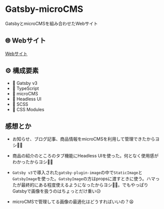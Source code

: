 # Gatsby-microCMS

GatsbyとmicroCMSを組み合わせたWebサイト

## 🌐 Webサイト

[Webサイト](https://gatsby-micro-cms.vercel.app)

## ⚙️ 構成要素

- 🐶 Gatsby v3
- 🐹 TypeScript
- 🐼 microCMS 
- 🐸 Headless UI
- 🐺 SCSS
- 🦄 CSS Modules

## 感想とか

- お知らせ、ブログ記事、商品情報をmicroCMSを利用して管理できたからヨシ🐱‍👓

- 商品の紹介のところのタブ機能にHeadless UIを使った。何となく使用感がわかったからヨシ🐱‍👓

- `Gatsby v3`で導入された`gatsby-plugin-image`の中で`StaticImage`と`GatsbyImage`を使った。`GatsbyImage`の方はpropsに渡すときに使う。ハマったが最終的にある程度使えるようになったからヨシ🐱‍👓。でもやっぱりGatsbyで画像を扱うのはちょっとだけ重い😥

- microCMSで管理してる画像の最適化はどうすればいいの？😫
